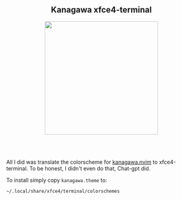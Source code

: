  
<p align="center">
  <h2 align="center">Kanagawa xfce4-terminal</h2>
</p>
<p align="center">
  <img src="https://github.com/rebelot/kanagawa.nvim/raw/master/kanagawa%402x.png" width="300" style="margin-bottom: 50px;">
</p>

All I did was translate the colorscheme for [kanagawa.nvim](https://github.com/rebelot/kanagawa.nvim) to xfce4-terminal. To be honest, I didn't even do that, Chat-gpt did.

To install simply copy `kanagawa.theme` to:

```bash
~/.local/share/xfce4/terminal/colorschemes
```






